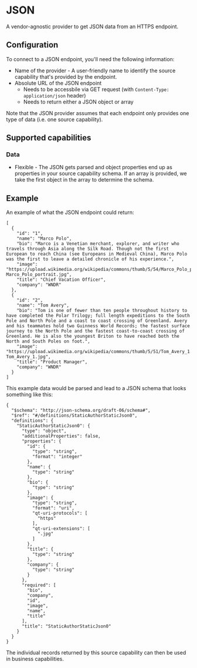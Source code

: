 # JSON
A vendor-agnostic provider to get JSON data from an HTTPS endpoint.

## Configuration
To connect to a JSON endpoint, you'll need the following information:
* Name of the provider - A user-friendly name to identify the source capability that's provided by the endpoint.
* Absolute URL of the JSON endpoint
  * Needs to be accessbile via GET request (with `Content-Type: application/json` header)
  * Needs to return either a JSON object or array

Note that the JSON provider assumes that each endpoint only provides one type of data (i.e. one source capability).

## Supported capabilities

### Data
* Flexible - The JSON gets parsed and object properties end up as properties in your source capability schema. If an array is provided, we take the first object in the array to determine the schema.

## Example
An example of what the JSON endpoint could return:

```
[
  {
    "id": "1",
    "name": "Marco Polo",
    "bio": "Marco is a Venetian merchant, explorer, and writer who travels through Asia along the Silk Road. Though not the first European to reach China (see Europeans in Medieval China), Marco Polo was the first to leave a detailed chronicle of his experience.",
    "image": "https://upload.wikimedia.org/wikipedia/commons/thumb/5/54/Marco_Polo_portrait.jpg/220px-Marco_Polo_portrait.jpg",
    "title": "Chief Vacation Officer",
    "company": "WNDR"
  },
  {
    "id": "2",
    "name": "Tom Avery",
    "bio": "Tom is one of fewer than ten people throughout history to have completed the Polar Trilogy; full length expeditions to the South Pole and North Pole and a coast to coast crossing of Greenland. Avery and his teammates hold two Guinness World Records; the fastest surface journey to the North Pole and the fastest coast-to-coast crossing of Greenland. He is also the youngest Briton to have reached both the North and South Poles on foot.",
    "image": "https://upload.wikimedia.org/wikipedia/commons/thumb/5/51/Tom_Avery_1.jpg/220px-Tom_Avery_1.jpg",
    "title": "Product Manager",
    "company": "WNDR"
  }
]
```

This example data would be parsed and lead to a JSON schema that looks something like this:

```
{
  "$schema": "http://json-schema.org/draft-06/schema#",
  "$ref": "#/definitions/StaticAuthorStaticJson0",
  "definitions": {
    "StaticAuthorStaticJson0": {
      "type": "object",
      "additionalProperties": false,
      "properties": {
        "id": {
          "type": "string",
          "format": "integer"
        },
        "name": {
          "type": "string"
        },
        "bio": {
          "type": "string"
        },
        "image": {
          "type": "string",
          "format": "uri",
          "qt-uri-protocols": [
            "https"
          ],
          "qt-uri-extensions": [
            ".jpg"
          ]
        },
        "title": {
          "type": "string"
        },
        "company": {
          "type": "string"
        }
      },
      "required": [
        "bio",
        "company",
        "id",
        "image",
        "name",
        "title"
      ],
      "title": "StaticAuthorStaticJson0"
    }
  }
}
```

The individual records returned by this source capability can then be used in business capabilities.
